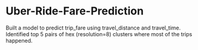 # Uber-Ride-Fare-Prediction
Built a model to predict trip_fare using travel_distance and travel_time. Identified top 5 pairs of hex (resolution=8) clusters where most of the trips happened.
